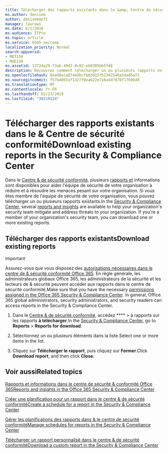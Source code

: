 ```yaml
---
title: Télécharger des rapports existants dans le &amp; Centre de sécurité conformité
ms.author: deniseb
author: denisebmsft
manager: laurawi
ms.date: 6/1/2018
ms.audience: ITPro
ms.topic: article
ms.service: O365-seccomp
localization_priority: Normal
search.appverid:
- MET150
- MOE150
ms.assetid: 1372da29-f3ab-49d7-8c02-eb9305bb5fd8
description: Découvrez comment télécharger un ou plusieurs rapports existants dans le centre de &amp; sécurité conformité.
ms.openlocfilehash: 0ea48eca0744dbcf663d15f52342546a54a85af2
ms.sourcegitcommit: f57b4001ef1327f0ea622e716a4d7d78f1769b49
ms.translationtype: MT
ms.contentlocale: fr-FR
ms.lasthandoff: 02/23/2019
ms.locfileid: "30219124"
---
```

# <a name="download-existing-reports-in-the-security-amp-compliance-center"></a><span data-ttu-id="c3b33-103">Télécharger des rapports existants dans le &amp; Centre de sécurité conformité</span><span class="sxs-lookup"><span data-stu-id="c3b33-103">Download existing reports in the Security &amp; Compliance Center</span></span>

<span data-ttu-id="c3b33-p101">Dans le [Centre &amp; de sécurité conformité](https://protection.office.com), plusieurs [rapports et](reports-and-insights-in-security-and-compliance.md) informations sont disponibles pour aider l'équipe de sécurité de votre organisation à réduire et à résoudre les menaces pesant sur votre organisation. Si vous êtes membre de l'équipe de sécurité de votre organisation, vous pouvez télécharger un ou plusieurs rapports existants.</span><span class="sxs-lookup"><span data-stu-id="c3b33-p101">In the [Security &amp; Compliance Center](https://protection.office.com), several [reports and insights](reports-and-insights-in-security-and-compliance.md) are available to help your organization's security team mitigate and address threats to your organization. If you're a member of your organization's security team, you can download one or more existing reports.</span></span> 
  
## <a name="download-existing-reports"></a><span data-ttu-id="c3b33-106">Télécharger des rapports existants</span><span class="sxs-lookup"><span data-stu-id="c3b33-106">Download existing reports</span></span>

> [!IMPORTANT]
> <span data-ttu-id="c3b33-p102">Assurez-vous que vous disposez des [autorisations nécessaires dans le centre de &amp; sécurité conformité Office 365](permissions-in-the-security-and-compliance-center.md). En règle générale, les administrateurs globaux Office 365, les administrateurs de la sécurité et les lecteurs de &amp; sécurité peuvent accéder aux rapports dans le centre de sécurité conformité.</span><span class="sxs-lookup"><span data-stu-id="c3b33-p102">Make sure that you have the necessary [permissions assigned in the Office 365 Security &amp; Compliance Center](permissions-in-the-security-and-compliance-center.md). In general, Office 365 global administrators, security administrators, and security readers can access reports in the Security &amp; Compliance Center.</span></span> 
  
1. <span data-ttu-id="c3b33-109">Dans le [Centre &amp; de sécurité conformité](https://protection.office.com), accédez \*\*\*\* \> à rapports sur les rapports **à télécharger**.</span><span class="sxs-lookup"><span data-stu-id="c3b33-109">In the [Security &amp; Compliance Center](https://protection.office.com), go to **Reports** \> **Reports for download**.</span></span>
    
2. <span data-ttu-id="c3b33-110">Sélectionnez un ou plusieurs éléments dans la liste.</span><span class="sxs-lookup"><span data-stu-id="c3b33-110">Select one or more items in the list.</span></span>
    
3. <span data-ttu-id="c3b33-111">Cliquez sur **Télécharger le rapport**, puis cliquez sur **Fermer**.</span><span class="sxs-lookup"><span data-stu-id="c3b33-111">Click **Download report**, and then click **Close**.</span></span>
    
## <a name="related-topics"></a><span data-ttu-id="c3b33-112">Voir aussi</span><span class="sxs-lookup"><span data-stu-id="c3b33-112">Related topics</span></span>

[<span data-ttu-id="c3b33-113">Rapports et informations dans le centre de sécurité &amp; conformité Office 365</span><span class="sxs-lookup"><span data-stu-id="c3b33-113">Reports and insights in the Office 365 Security &amp; Compliance Center</span></span>](reports-and-insights-in-security-and-compliance.md)
  
[<span data-ttu-id="c3b33-114">Créer une planification pour un rapport dans le centre &amp; de sécurité conformité</span><span class="sxs-lookup"><span data-stu-id="c3b33-114">Create a schedule for a report in the Security &amp; Compliance Center</span></span>](create-a-schedule-for-a-report.md)
  
[<span data-ttu-id="c3b33-115">Gérer les planifications des rapports dans &amp; le centre de sécurité conformité</span><span class="sxs-lookup"><span data-stu-id="c3b33-115">Manage schedules for reports in the Security &amp; Compliance Center</span></span>](manage-schedules-for-multiple-reports.md)
  
[<span data-ttu-id="c3b33-116">Télécharger un rapport personnalisé dans le centre &amp; de sécurité conformité</span><span class="sxs-lookup"><span data-stu-id="c3b33-116">Download a custom report in the Security &amp; Compliance Center</span></span>](set-up-and-download-a-custom-report.md)
  

